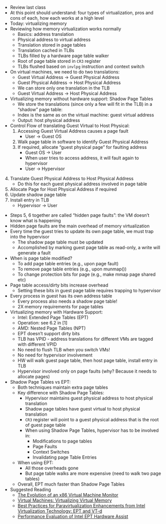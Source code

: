 * Review last class
* At this point should understand: four types of virtualization, pros
  and cons of each, how each works at a high level
* Today: virtualizing memory
* Reviewing how memory virtualization works normally
  * Basics: address translation
  * Physical address to virtual address
  * Translation stored in page tables
  * Translation cached in TLBs
  * TLBs filled by a hardware page table walker
  * Root of page table stored in `CR3` register
  * TLBs flushed based on `invlpg` instruction and context switch
* On virtual machines, we need to do two translations:
  * Guest Virtual Address -> Guest Physical Address
  * Guest Physical Address -> Host Physical Address
  * We can store only one translation in the TLB
  * Guest Virtual Address -> Host Physical Address
* Virtualizing memory without hardware support: Shadow Page Tables
  * We store the translations (since only a few will fit in the TLB) in a
“shadow” page table:
  * Index is the same as on the virtual machine: guest virtual address
  * Output: host physical address
* Control Flow of translating Guest Virtual to Host Physical:
  1. Accessing Guest Virtual Address causes a page fault
     * User -> Guest OS
  2. Walk page table in software to identify Guest Physical Address
  3. If required, allocate “guest physical page” for faulting address
     * Guest OS -> User
     * When user tries to access address, it will fault again to hypervisor
     * User -> Hypervisor
 4. Translate Guest Physical Address to Host Physical Address
    * Do this for each guest physical address involved in page table
 5. Allocate Page for Host Physical Address if required
 6. Update shadow page table
 7. Install entry in TLB
    * Hypervisor -> User
* Steps 5, 6 together are called “hidden page faults”: the VM doesn’t know what is happening
* Hidden page faults are the main overhead of memory virtualization
* Every time the guest tries to update its own page table, we must trap
into the hypervisor
    * The shadow page table must be updated
    * Accomplished by marking guest page table as read-only, a write will
generate a fault
* When is page table modified?
  * To add page table entries (e.g., upon page fault)
  * To remove page table entries (e.g., upon munmap())
  * To change protection bits for page (e.g., make mmap page shared etc) 
* Page table access/dirty bits increase overhead
  * Setting these bits in guest page table requires trapping to hypervisor
* Every process in guest has its own address table
  * Every process also needs a shadow page table!
  * 2X memory requirements for page tables 
* Virtualizing memory with Hardware Support:
  * Intel: Extended Page Tables (EPT)
  * Operation: see 6.2 in [1]
  * AMD: Nested Page Tables (NPT)
  * EPT doesn’t support dirty bits
  * TLB has VPID - address translations for different VMs are tagged with
  different VPID
  * No need to flush TLB when you switch VMs! 
  * No need for hypervisor involvement
  * HW will walk guest page table, then host page table, install entry in
TLB
  * Hypervisor involved only on page faults (why? Because it needs to
allocate pages)
* Shadow Page Tables vs EPT:
  * Both techniques maintain extra page tables
  * Key difference with Shadow Page Tables:
    * Hypervisor maintains guest physical address to host physical
translation
    * Shadow page tables have guest virtual to host physical translation
    * `CR3` register will point to a guest physical address that is the root
of guest page table
    * When using Shadow Page Tables, hypervisor has to be involved in:
      * Modifications to page tables
      * Page Faults
      * Context Switches
      * Invalidating page Table Entries
  * When using EPT:
      * All those overheads gone
      * But page table walks are more expensive (need to walk two page tables)
  * Overall, EPT much faster than Shadow Page Tables
* Suggested Reading
  * [The Evolution of an x86 Virtual Machine
    Monitor](http://pages.cs.wisc.edu/~remzi/Classes/838/Spring2013/Papers/p3-agesen.pdf)
  * [Virtual Machines: Virtualizing Virtual Memory](
 https://corensic.wordpress.com/2011/12/05/virtual-machines-virtualizing-virtual-memory/) 
  * [Best Practices for Paravirtualization Enhancements from Intel
 Virtualization Technology: EPT and
 VT-d](https://software.intel.com/en-us/articles/best-practices-for-paravirtualization-enhancements-from-intel-virtualization-technology-ept-and-vt-d) 
  * [Performance Evaluation of Intel EPT Hardware Assist](https://www.vmware.com/pdf/Perf_ESX_Intel-EPT-eval.pdf)
 
 
